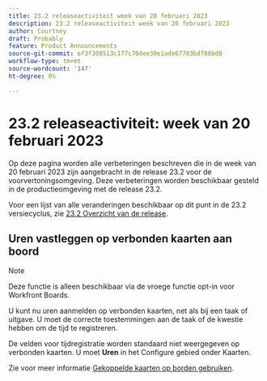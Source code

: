 ```yaml
---
title: 23.2 releaseactiviteit week van 20 februari 2023
description: 23.2 releaseactiviteit week van 20 februari 2023
author: Courtney
draft: Probably
feature: Product Announcements
source-git-commit: ef3f308513c177c70dee30e1ade67703bdf88bd0
workflow-type: tm+mt
source-wordcount: '147'
ht-degree: 0%

---
```


# 23.2 releaseactiviteit: week van 20 februari 2023

Op deze pagina worden alle verbeteringen beschreven die in de week van 20 februari 2023 zijn aangebracht in de release 23.2 voor de voorvertoningsomgeving. Deze verbeteringen worden beschikbaar gesteld in de productieomgeving met de release 23.2.

Voor een lijst van alle veranderingen beschikbaar op dit punt in de 23.2 versiecyclus, zie [23.2 Overzicht van de release](/help/quicksilver/product-announcements/product-releases/23.2-release-activity/23-2-release-overview.md).

## Uren vastleggen op verbonden kaarten aan boord

>[!NOTE]
>
>Deze functie is alleen beschikbaar via de vroege functie opt-in voor Workfront Boards.

U kunt nu uren aanmelden op verbonden kaarten, net als bij een taak of uitgave. U moet de correcte toestemmingen aan de taak of de kwestie hebben om de tijd te registreren.

De velden voor tijdregistratie worden standaard niet weergegeven op verbonden kaarten. U moet **Uren** in het Configure gebied onder Kaarten.

Zie voor meer informatie [Gekoppelde kaarten op borden gebruiken](/help/quicksilver/agile/get-started-with-boards/connected-cards.md).